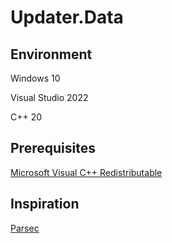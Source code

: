 # Updater.Data

## Environment

Windows 10

Visual Studio 2022

C++ 20

## Prerequisites

[Microsoft Visual C++ Redistributable](https://aka.ms/vs/17/release/vc_redist.x86.exe)

## Inspiration

[Parsec](https://github.com/matigramirez/Parsec)
